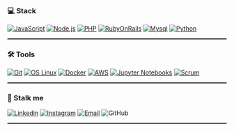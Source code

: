 ### 💻 Stack
[![JavaScript](https://img.shields.io/badge/-JavaScript-F8FF12?logo=JavaScript&logoColor=black&link=https://www.ecma-international.org/)](https://www.ecma-international.org/)
[![Node.js](https://img.shields.io/badge/-Node.js-339933?logo=Node.js&logoColor=white&link=https://nodejs.org)](https://nodejs.org)
[![PHP](https://img.shields.io/badge/-Laravel-CCC?logo=Laravel&link=https://laravel.com/)](https://laravel.com/)
[![RubyOnRails](https://img.shields.io/badge/-RubyOnRails-ff0000?logo=RubyOnRails&logoColor=white&link=https://rubyonrails.org/)](https://rubyonrails.org/)
[![Mysql](https://img.shields.io/badge/-MySQL-336791?logo=Mysql&logoColor=white&link=https://www.mysql.com/)](https://www.mysql.com/)
[![Python](https://img.shields.io/badge/-Python-336791?logo=Python&logoColor=ffff00&link=https://www.python.org/)](https://www.python.org/)

<hr style="border: 1px solid gray"> </hr>

### 🛠️ Tools
[![Git](https://img.shields.io/badge/-Git-f1361f?logo=Git&logoColor=white&link=https://git-scm.com/)](https://git-scm.com/)
[![OS Linux](https://img.shields.io/badge/-OS_Linux-ffa62a?logo=Linux&logoColor=white&link=https://getfedora.org/)](https://getfedora.org/)
[![Docker](https://img.shields.io/badge/-Docker-blue?logo=Docker&logoColor=white&link=https://www.docker.com/)](https://www.docker.com/)
[![AWS](https://img.shields.io/badge/-AWS-white?logo=Amazon&Color=pink&link=https://aws.amazon.com/pt/)](https://aws.amazon.com/pt/)
[![Jupyter Notebooks](https://img.shields.io/badge/-Jupyter-gray?logo=Jupyter&logoColor=orange&link=https://jupyter.org/)](https://jupyter.org/)
[![Scrum](https://img.shields.io/badge/-Scrum-green?logo=Scrum&logoColor=white&link=https://www.scrum.org/)](https://www.scrum.org/)
    
<hr style="border: 1px solid gray"> </hr>

### 🔎 Stalk me

[![Linkedin](https://img.shields.io/badge/-LinkedIn-blue?logo=Linkedin&logoColor=white&link=https://www.linkedin.com/in/iago-barbosa-martins-985604177/)](https://www.linkedin.com/in/iago-barbosa-martins-985604177/)
[![Instagram](https://img.shields.io/badge/-Instagram-000?logo=Instagram&logoColor=white&link=https://www.instagram.com/iagobm_/)](https://www.instagram.com/iagobm_/)
[![Email](https://img.shields.io/badge/-Email-de4343?logo=Gmail&logoColor=white&link=mailto:iagob4599@gmail.com)](mailto:iagob4599@gmail.com)
![GitHub](https://img.shields.io/github/followers/skyrippa?label=Seguir&style=social&logo=github)

<hr style="border: 1px solid gray"> </hr>
